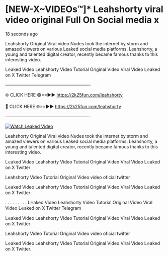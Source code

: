 # [NEW-X~VIDEOs™]* Leahshorty viral video original Full On Social media x

18 seconds ago

Leahshorty Original Viral video Nudes took the internet by storm and amazed viewers on various Leaked social media platforms. Leahshorty, a young and talented digital creator, recently became famous thanks to this interesting video.

L𝚎aked Video Leahshorty Video Tutorial Original Video Viral Video L𝚎aked on X Twitter Telegram

———————————————————-

🌐 CLICK HERE 🟢==►► https://2k25fun.com/leahshorty

🔴 CLICK HERE 🌐==►► https://2k25fun.com/leahshorty

———————————————————-

[![Watch Leaked Video](https://miro.medium.com/v2/resize:fit:828/format:webp/1*cilzJN44JGOrTw9NJCrNHA.gif "Watch Leaked Video")](https://2k25fun.com/leahshorty)

Leahshorty Original Viral video Nudes took the internet by storm and amazed viewers on various Leaked social media platforms. Leahshorty, a young and talented digital creator, recently became famous thanks to this interesting video.

L𝚎aked Video Leahshorty Video Tutorial Original Video Viral Video L𝚎aked on X Twitter

Leahshorty Video Tutorial Original Video video oficial twitter

L𝚎aked Video Leahshorty Video Tutorial Original Video Viral Video L𝚎aked on X Twitter

. . . . . . . . . L𝚎aked Video Leahshorty Video Tutorial Original Video Viral Video L𝚎aked on X Twitter Telegram

L𝚎aked Video Leahshorty Video Tutorial Original Video Viral Video L𝚎aked on X Twitter

Leahshorty Video Tutorial Original Video video oficial twitter

L𝚎aked Video Leahshorty Video Tutorial Original Video Viral Video L𝚎aked on X Twitter.